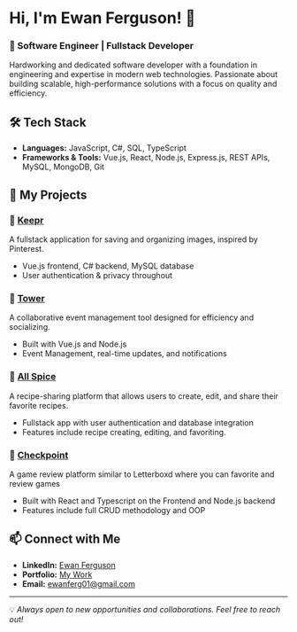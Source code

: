 # Hi, I'm Ewan Ferguson! 👋

### 🚀 Software Engineer | Fullstack Developer

Hardworking and dedicated software developer with a foundation in engineering and expertise in modern web technologies. Passionate about building scalable, high-performance solutions with a focus on quality and efficiency.

## 🛠 Tech Stack
- **Languages:** JavaScript, C#, SQL, TypeScript
- **Frameworks & Tools:** Vue.js, React, Node.js, Express.js, REST APIs, MySQL, MongoDB, Git

## 📂 My Projects

### 🔹 [Keepr](https://github.com/ewancferguson/keepr)
A fullstack application for saving and organizing images, inspired by Pinterest.
- Vue.js frontend, C# backend, MySQL database
- User authentication & privacy throughout

### 🔹 [Tower](https://github.com/ewancferguson/tower)
A collaborative event management tool designed for efficiency and socializing.
- Built with Vue.js and Node.js
- Event Management, real-time updates, and notifications

### 🔹 [All Spice](https://github.com/ewancferguson/all_spice)
A recipe-sharing platform that allows users to create, edit, and share their favorite recipes.
- Fullstack app with user authentication and database integration
- Features include recipe creating, editing, and favoriting.

### 🔹 [Checkpoint](https://github.com/ewancferguson/checkpoint)
A game review platform similar to Letterboxd where you can favorite and review games
- Built with React and Typescript on the Frontend and Node.js backend
- Features include full CRUD methodology and OOP

## 📫 Connect with Me
- **LinkedIn:** [Ewan Ferguson](https://www.linkedin.com/in/ewan-ferguson01/)
- **Portfolio:** [My Work](https://ewanferguson.org/)
- **Email:** ewanferg01@gmail.com


---
💡 *Always open to new opportunities and collaborations. Feel free to reach out!*
